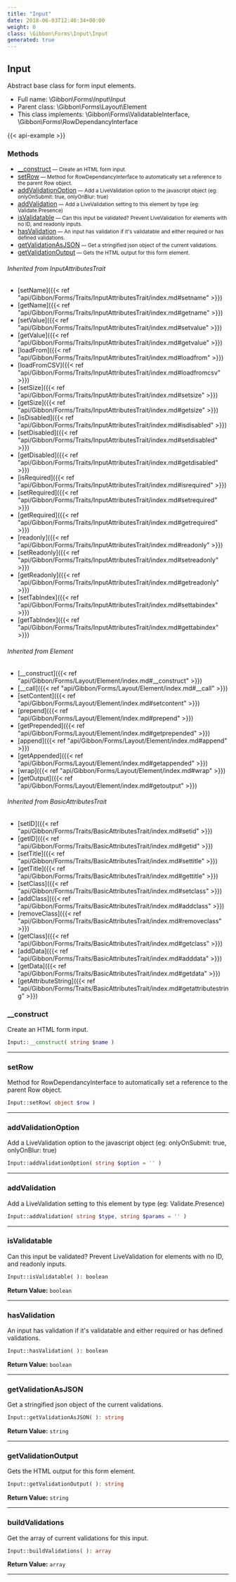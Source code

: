 ```yaml
---
title: "Input"
date: 2018-06-03T12:46:34+00:00
weight: 0
class: \Gibbon\Forms\Input\Input
generated: true
---
```


## Input

Abstract base class for form input elements.



* Full name: \Gibbon\Forms\Input\Input
* Parent class: \Gibbon\Forms\Layout\Element
* This class implements: \Gibbon\Forms\ValidatableInterface, \Gibbon\Forms\RowDependancyInterface

{{< api-example >}} 



### Methods

- [__construct](#__construct)<small> — Create an HTML form input.</small>
- [setRow](#setrow)<small> — Method for RowDependancyInterface to automatically set a reference to the parent Row object.</small>
- [addValidationOption](#addvalidationoption)<small> — Add a LiveValidation option to the javascript object (eg: onlyOnSubmit: true, onlyOnBlur: true)</small>
- [addValidation](#addvalidation)<small> — Add a LiveValidation setting to this element by type (eg: Validate.Presence)</small>
- [isValidatable](#isvalidatable)<small> — Can this input be validated? Prevent LiveValidation for elements with no ID, and readonly inputs.</small>
- [hasValidation](#hasvalidation)<small> — An input has validation if it's validatable and either required or has defined validations.</small>
- [getValidationAsJSON](#getvalidationasjson)<small> — Get a stringified json object of the current validations.</small>
- [getValidationOutput](#getvalidationoutput)<small> — Gets the HTML output for this form element.</small>




###### Inherited from InputAttributesTrait
- [setName]({{< ref "api/Gibbon/Forms/Traits/InputAttributesTrait/index.md#setname" >}})
- [getName]({{< ref "api/Gibbon/Forms/Traits/InputAttributesTrait/index.md#getname" >}})
- [setValue]({{< ref "api/Gibbon/Forms/Traits/InputAttributesTrait/index.md#setvalue" >}})
- [getValue]({{< ref "api/Gibbon/Forms/Traits/InputAttributesTrait/index.md#getvalue" >}})
- [loadFrom]({{< ref "api/Gibbon/Forms/Traits/InputAttributesTrait/index.md#loadfrom" >}})
- [loadFromCSV]({{< ref "api/Gibbon/Forms/Traits/InputAttributesTrait/index.md#loadfromcsv" >}})
- [setSize]({{< ref "api/Gibbon/Forms/Traits/InputAttributesTrait/index.md#setsize" >}})
- [getSize]({{< ref "api/Gibbon/Forms/Traits/InputAttributesTrait/index.md#getsize" >}})
- [isDisabled]({{< ref "api/Gibbon/Forms/Traits/InputAttributesTrait/index.md#isdisabled" >}})
- [setDisabled]({{< ref "api/Gibbon/Forms/Traits/InputAttributesTrait/index.md#setdisabled" >}})
- [getDisabled]({{< ref "api/Gibbon/Forms/Traits/InputAttributesTrait/index.md#getdisabled" >}})
- [isRequired]({{< ref "api/Gibbon/Forms/Traits/InputAttributesTrait/index.md#isrequired" >}})
- [setRequired]({{< ref "api/Gibbon/Forms/Traits/InputAttributesTrait/index.md#setrequired" >}})
- [getRequired]({{< ref "api/Gibbon/Forms/Traits/InputAttributesTrait/index.md#getrequired" >}})
- [readonly]({{< ref "api/Gibbon/Forms/Traits/InputAttributesTrait/index.md#readonly" >}})
- [setReadonly]({{< ref "api/Gibbon/Forms/Traits/InputAttributesTrait/index.md#setreadonly" >}})
- [getReadonly]({{< ref "api/Gibbon/Forms/Traits/InputAttributesTrait/index.md#getreadonly" >}})
- [setTabIndex]({{< ref "api/Gibbon/Forms/Traits/InputAttributesTrait/index.md#settabindex" >}})
- [getTabIndex]({{< ref "api/Gibbon/Forms/Traits/InputAttributesTrait/index.md#gettabindex" >}})

###### Inherited from Element
- [__construct]({{< ref "api/Gibbon/Forms/Layout/Element/index.md#__construct" >}})
- [__call]({{< ref "api/Gibbon/Forms/Layout/Element/index.md#__call" >}})
- [setContent]({{< ref "api/Gibbon/Forms/Layout/Element/index.md#setcontent" >}})
- [prepend]({{< ref "api/Gibbon/Forms/Layout/Element/index.md#prepend" >}})
- [getPrepended]({{< ref "api/Gibbon/Forms/Layout/Element/index.md#getprepended" >}})
- [append]({{< ref "api/Gibbon/Forms/Layout/Element/index.md#append" >}})
- [getAppended]({{< ref "api/Gibbon/Forms/Layout/Element/index.md#getappended" >}})
- [wrap]({{< ref "api/Gibbon/Forms/Layout/Element/index.md#wrap" >}})
- [getOutput]({{< ref "api/Gibbon/Forms/Layout/Element/index.md#getoutput" >}})

###### Inherited from BasicAttributesTrait
- [setID]({{< ref "api/Gibbon/Forms/Traits/BasicAttributesTrait/index.md#setid" >}})
- [getID]({{< ref "api/Gibbon/Forms/Traits/BasicAttributesTrait/index.md#getid" >}})
- [setTitle]({{< ref "api/Gibbon/Forms/Traits/BasicAttributesTrait/index.md#settitle" >}})
- [getTitle]({{< ref "api/Gibbon/Forms/Traits/BasicAttributesTrait/index.md#gettitle" >}})
- [setClass]({{< ref "api/Gibbon/Forms/Traits/BasicAttributesTrait/index.md#setclass" >}})
- [addClass]({{< ref "api/Gibbon/Forms/Traits/BasicAttributesTrait/index.md#addclass" >}})
- [removeClass]({{< ref "api/Gibbon/Forms/Traits/BasicAttributesTrait/index.md#removeclass" >}})
- [getClass]({{< ref "api/Gibbon/Forms/Traits/BasicAttributesTrait/index.md#getclass" >}})
- [addData]({{< ref "api/Gibbon/Forms/Traits/BasicAttributesTrait/index.md#adddata" >}})
- [getData]({{< ref "api/Gibbon/Forms/Traits/BasicAttributesTrait/index.md#getdata" >}})
- [getAttributeString]({{< ref "api/Gibbon/Forms/Traits/BasicAttributesTrait/index.md#getattributestring" >}})



### __construct

Create an HTML form input.

```php
Input::__construct( string $name )
```









---

### setRow

Method for RowDependancyInterface to automatically set a reference to the parent Row object.

```php
Input::setRow( object $row )
```









---

### addValidationOption

Add a LiveValidation option to the javascript object (eg: onlyOnSubmit: true, onlyOnBlur: true)

```php
Input::addValidationOption( string $option = '' )
```









---

### addValidation

Add a LiveValidation setting to this element by type (eg: Validate.Presence)

```php
Input::addValidation( string $type, string $params = '' )
```









---

### isValidatable

Can this input be validated? Prevent LiveValidation for elements with no ID, and readonly inputs.

```php
Input::isValidatable( ): boolean
```






**Return Value:**
`boolean`  



---

### hasValidation

An input has validation if it's validatable and either required or has defined validations.

```php
Input::hasValidation( ): boolean
```






**Return Value:**
`boolean`  



---

### getValidationAsJSON

Get a stringified json object of the current validations.

```php
Input::getValidationAsJSON( ): string
```






**Return Value:**
`string`  



---

### getValidationOutput

Gets the HTML output for this form element.

```php
Input::getValidationOutput( ): string
```






**Return Value:**
`string`  



---

### buildValidations

Get the array of current validations for this input.

```php
Input::buildValidations( ): array
```






**Return Value:**
`array`  



---

